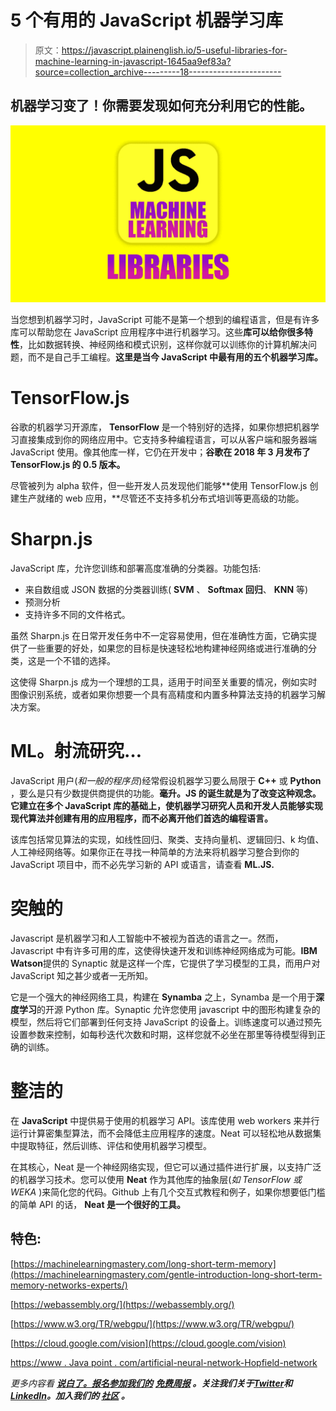 # 5 个有用的 JavaScript 机器学习库

> 原文：<https://javascript.plainenglish.io/5-useful-libraries-for-machine-learning-in-javascript-1645aa9ef83a?source=collection_archive---------18----------------------->

## 机器学习变了！你需要发现如何充分利用它的性能。

![](img/e67ef1213337853dde54d4aba20f70ea.png)

当您想到机器学习时，JavaScript 可能不是第一个想到的编程语言，但是有许多库可以帮助您在 JavaScript 应用程序中进行机器学习。这些**库可以给你很多特性**，比如数据转换、神经网络和模式识别，这样你就可以训练你的计算机解决问题，而不是自己手工编程。**这里是当今 JavaScript 中最有用的五个机器学习库。**

# TensorFlow.js

谷歌的机器学习开源库， **TensorFlow** 是一个特别好的选择，如果你想把机器学习直接集成到你的网络应用中。它支持多种编程语言，可以从客户端和服务器端 JavaScript 使用。像其他库一样，它仍在开发中；**谷歌在 2018 年 3 月发布了 TensorFlow.js 的 0.5 版本。**

尽管被列为 alpha 软件，但一些开发人员发现他们能够**使用 TensorFlow.js 创建生产就绪的 web 应用，**尽管还不支持多机分布式培训等更高级的功能。

# Sharpn.js

JavaScript 库，允许您训练和部署高度准确的分类器。功能包括:

*   来自数组或 JSON 数据的分类器训练( **SVM** 、 **Softmax 回归**、 **KNN** 等)
*   预测分析
*   支持许多不同的文件格式。

虽然 Sharpn.js 在日常开发任务中不一定容易使用，但在准确性方面，它确实提供了一些重要的好处，如果您的目标是快速轻松地构建神经网络或进行准确的分类，这是一个不错的选择。

这使得 Sharpn.js 成为一个理想的工具，适用于时间至关重要的情况，例如实时图像识别系统，或者如果你想要一个具有高精度和内置多种算法支持的机器学习解决方案。

# ML。射流研究…

JavaScript 用户(*和一般的程序员*)经常假设机器学习要么局限于 **C++** 或 **Python** ，要么是只有少数提供商提供的功能。**毫升。JS 的诞生就是为了改变这种观念。它建立在多个 JavaScript 库的基础上，使机器学习研究人员和开发人员能够实现现代算法并创建有用的应用程序，而不必离开他们首选的编程语言。**

该库包括常见算法的实现，如线性回归、聚类、支持向量机、逻辑回归、k 均值、人工神经网络等。如果你正在寻找一种简单的方法来将机器学习整合到你的 JavaScript 项目中，而不必先学习新的 API 或语言，请查看 **ML.JS.**

# 突触的

Javascript 是机器学习和人工智能中不被视为首选的语言之一。然而，Javascript 中有许多可用的库，这使得快速开发和训练神经网络成为可能。**IBM Watson**提供的 Synaptic 就是这样一个库，它提供了学习模型的工具，而用户对 JavaScript 知之甚少或者一无所知。

它是一个强大的神经网络工具，构建在 **Synamba** 之上，Synamba 是一个用于**深度学习**的开源 Python 库。Synaptic 允许您使用 javascript 中的图形构建复杂的模型，然后将它们部署到任何支持 JavaScript 的设备上。训练速度可以通过预先设置参数来控制，如每秒迭代次数和时期，这样您就不必坐在那里等待模型得到正确的训练。

# 整洁的

在 **JavaScript** 中提供易于使用的机器学习 API。该库使用 web workers 来并行运行计算密集型算法，而不会降低主应用程序的速度。Neat 可以轻松地从数据集中提取特征，然后训练、评估和使用机器学习模型。

在其核心，Neat 是一个神经网络实现，但它可以通过插件进行扩展，以支持广泛的机器学习技术。您可以使用 **Neat** 作为其他库的抽象层(*如 TensorFlow 或 WEKA* )来简化您的代码。Github 上有几个交互式教程和例子，如果你想要低门槛的简单 API 的话， **Neat 是一个很好的工具。**

## 特色:

[https://machinelearningmastery.com/long-short-term-memory](https://machinelearningmastery.com/gentle-introduction-long-short-term-memory-networks-experts/)

[https://webassembly.org/](https://webassembly.org/)

[https://www.w3.org/TR/webgpu/](https://www.w3.org/TR/webgpu/)

[https://cloud.google.com/vision](https://cloud.google.com/vision)

[https://www . Java point . com/artificial-neural-network-Hopfield-network](https://www.javatpoint.com/artificial-neural-network-hopfield-network)

*更多内容看* [***说白了。报名参加我们的***](https://plainenglish.io/) **[***免费周报***](http://newsletter.plainenglish.io/) *。关注我们关于*[***Twitter***](https://twitter.com/inPlainEngHQ)*和*[***LinkedIn***](https://www.linkedin.com/company/inplainenglish/)*。加入我们的* [***社区***](https://discord.gg/GtDtUAvyhW) *。***